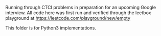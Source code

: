 Running through CTCI problems in preparation for an upcoming Google interview.
All code here was first run and verified through the leetbox playground at https://leetcode.com/playground/new/empty

This folder is for Python3 implementations.
